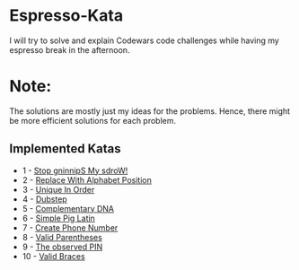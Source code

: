 # Espresso-Kata
I will try to solve and explain Codewars code challenges while having my espresso break in the afternoon.
# Note:
The solutions are mostly just my ideas for the problems. Hence, there might be more efficient solutions for each problem.


## Implemented Katas
* 1 - [Stop gninnipS My sdroW!](https://www.codewars.com/kata/5264d2b162488dc400000001)
* 2 - [Replace With Alphabet Position](https://www.codewars.com/kata/546f922b54af40e1e90001da)
* 3 - [Unique In Order](https://www.codewars.com/kata/54e6533c92449cc251001667)
* 4 - [Dubstep](https://www.codewars.com/kata/551dc350bf4e526099000ae5)
* 5 - [Complementary DNA](https://www.codewars.com/kata/554e4a2f232cdd87d9000038)
* 6 - [Simple Pig Latin](https://www.codewars.com/kata/520b9d2ad5c005041100000f)
* 7 - [Create Phone Number](https://www.codewars.com/kata/525f50e3b73515a6db000b83)
* 8 - [Valid Parentheses](https://www.codewars.com/kata/52774a314c2333f0a7000688)
* 9 - [The observed PIN](https://www.codewars.com/kata/5263c6999e0f40dee200059d)
* 10 - [Valid Braces](https://www.codewars.com/kata/5277c8a221e209d3f6000b56)
